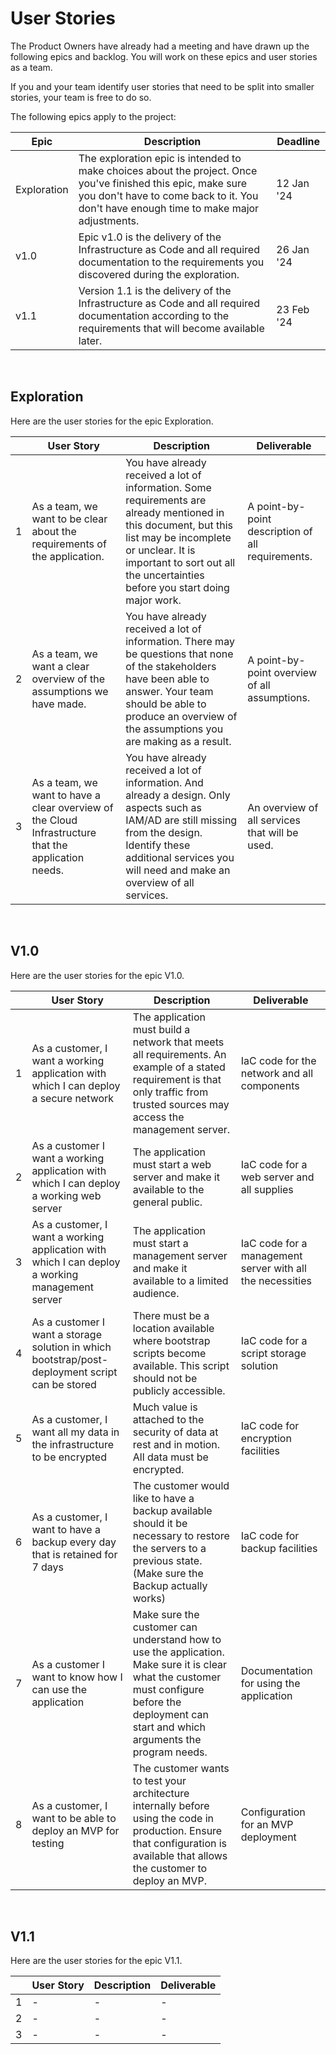 # User Stories
The Product Owners have already had a meeting and have drawn up the following epics and backlog. You will work on these epics and user stories as a team.

If you and your team identify user stories that need to be split into smaller stories, your team is free to do so.

The following epics apply to the project:

| Epic | Description | Deadline |
| - | - | - |
| Exploration | The exploration epic is intended to make choices about the project. Once you've finished this epic, make sure you don't have to come back to it. You don't have enough time to make major adjustments. | 12 Jan '24 |
| v1.0 | Epic v1.0 is the delivery of the Infrastructure as Code and all required documentation to the requirements you discovered during the exploration. | 26 Jan '24 |
| v1.1 | Version 1.1 is the delivery of the Infrastructure as Code and all required documentation according to the requirements that will become available later. | 23 Feb '24 |
<br>

## Exploration
Here are the user stories for the epic Exploration.

|  | User Story | Description | Deliverable |
| - | - | - | - |
| 1 | As a team, we want to be clear about the requirements of the application. | You have already received a lot of information. Some requirements are already mentioned in this document, but this list may be incomplete or unclear. It is important to sort out all the uncertainties before you start doing major work. | A point-by-point description of all requirements. |
| 2 | As a team, we want a clear overview of the assumptions we have made. | You have already received a lot of information. There may be questions that none of the stakeholders have been able to answer. Your team should be able to produce an overview of the assumptions you are making as a result. | A point-by-point overview of all assumptions. |
| 3 | As a team, we want to have a clear overview of the Cloud Infrastructure that the application needs. | You have already received a lot of information. And already a design. Only aspects such as IAM/AD are still missing from the design. Identify these additional services you will need and make an overview of all services. | An overview of all services that will be used. |
<br>

## V1.0
Here are the user stories for the epic V1.0.

|  | User Story | Description | Deliverable |
| - | - | - | - |
| 1 | As a customer, I want a working application with which I can deploy a secure network | The application must build a network that meets all requirements. An example of a stated requirement is that only traffic from trusted sources may access the management server. | IaC code for the network and all components |
| 2 | As a customer I want a working application with which I can deploy a working web server | The application must start a web server and make it available to the general public. | IaC code for a web server and all supplies |
| 3 | As a customer, I want a working application with which I can deploy a working management server | The application must start a management server and make it available to a limited audience. | IaC code for a management server with all the necessities |
| 4 | As a customer I want a storage solution in which bootstrap/post-deployment script can be stored | There must be a location available where bootstrap scripts become available. This script should not be publicly accessible. | IaC code for a script storage solution |
| 5 | As a customer, I want all my data in the infrastructure to be encrypted | Much value is attached to the security of data at rest and in motion. All data must be encrypted. | IaC code for encryption facilities |
| 6 | As a customer, I want to have a backup every day that is retained for 7 days | The customer would like to have a backup available should it be necessary to restore the servers to a previous state. (Make sure the Backup actually works) | IaC code for backup facilities |
| 7 | As a customer I want to know how I can use the application | Make sure the customer can understand how to use the application. Make sure it is clear what the customer must configure before the deployment can start and which arguments the program needs. | Documentation for using the application |
| 8 | As a customer, I want to be able to deploy an MVP for testing | The customer wants to test your architecture internally before using the code in production. Ensure that configuration is available that allows the customer to deploy an MVP. | Configuration for an MVP deployment |
<br>

## V1.1
Here are the user stories for the epic V1.1.

|  | User Story | Description | Deliverable |
| - | - | - | - |
| 1 | - | - | - |
| 2 | - | - | - |
| 3 | - | - | - |
<br>